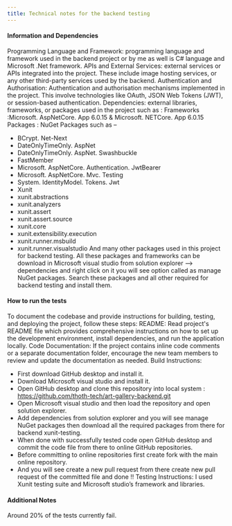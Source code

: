 ```yaml
---
title: Technical notes for the backend testing
---
```


#### Information and Dependencies

Programming Language and Framework: programming language and framework used in the backend project
or by me as well is C# language and Microsoft .Net framework. APIs and External Services: external
services or APIs integrated into the project. These include image hosting services, or any other
third-party services used by the backend. Authentication and Authorisation: Authentication and
authorisation mechanisms implemented in the project. This involve technologies like OAuth, JSON Web
Tokens (JWT), or session-based authentication. Dependencies: external libraries, frameworks, or
packages used in the project such as : Frameworks :Microsoft. AspNetCore. App 6.0.15 & Microsoft.
NETCore. App 6.0.15 Packages : NuGet Packages such as –

- BCrypt. Net-Next
- DateOnlyTimeOnly. AspNet
- DateOnlyTimeOnly. AspNet. Swashbuckle
- FastMember
- Microsoft. AspNetCore. Authentication. JwtBearer
- Microsoft. AspNetCore. Mvc. Testing
- System. IdentityModel. Tokens. Jwt
- Xunit
- xunit.abstractions
- xunit.analyzers
- xunit.assert
- xunit.assert.source
- xunit.core
- xunit.extensibility.execution
- xunit.runner.msbuild
- xunit.runner.visualstudio And many other packages used in this project for backend testing. All
  these packages and frameworks can be download in Microsoft visual studio from solution explorer
  --> dependencies and right click on it you will see option called as manage NuGet packages. Search
  these packages and all other required for backend testing and install them.

#### How to run the tests

To document the codebase and provide instructions for building, testing, and deploying the project,
follow these steps: README: Read project's README file which provides comprehensive instructions on
how to set up the development environment, install dependencies, and run the application locally.
Code Documentation: If the project contains inline code comments or a separate documentation folder,
encourage the new team members to review and update the documentation as needed. Build Instructions:

- First download GitHub desktop and install it.
- Download Microsoft visual studio and install it.
- Open GitHub desktop and clone this repository into local system :
  <https://github.com/thoth-tech/art-gallery-backend.git>
- Open Microsoft visual studio and then load the repository and open solution explorer.
- Add dependencies from solution explorer and you will see manage NuGet packages then download all
  the required packages from there for backend xunit-testing.
- When done with successfully tested code open GitHub desktop and commit the code file from there to
  online GitHub repositories.
- Before committing to online repositories first create fork with the main online repository.
- And you will see create a new pull request from there create new pull request of the committed
  file and done !! Testing Instructions: I used Xunit testing suite and Microsoft studio’s framework
  and libraries.

#### Additional Notes

Around 20% of the tests currently fail.
